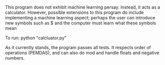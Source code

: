 This program does not exhibit machine learning persay. Instead, it acts as a calculator. However, possible extensions to this
program do include implementing a machine learning aspect; perhaps the user can introduce new symbols such as $ and the computer
must learn what these symbols mean

To run: python "calcluator.py"

As it currently stands, the program passes all tests. It respects order of operations (PEMDAS), and can also do mod and handle floats and negative numbers.